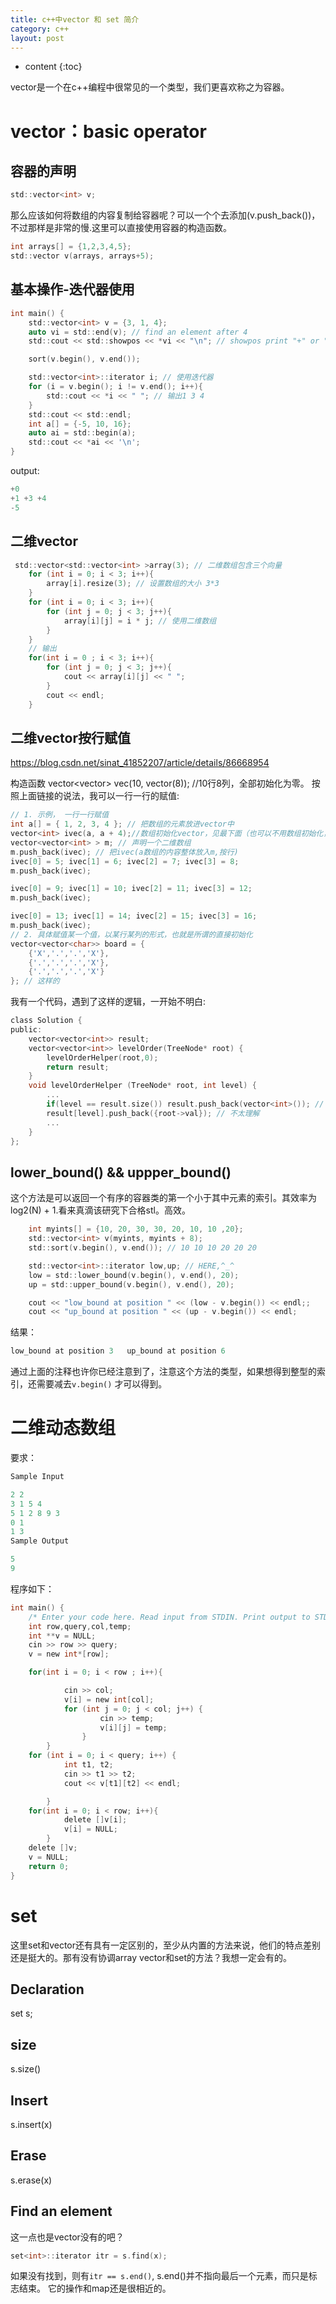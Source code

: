 ```yaml
---
title: c++中vector 和 set 简介
category: c++
layout: post
---
```

* content
{:toc}

vector是一个在c++编程中很常见的一个类型，我们更喜欢称之为容器。

# vector：basic operator

## 容器的声明

```c
std::vector<int> v;
```
那么应该如何将数组的内容复制给容器呢？可以一个个去添加(v.push_back())，不过那样是非常的慢.这里可以直接使用容器的构造函数。

```c
int arrays[] = {1,2,3,4,5};
std::vector v(arrays, arrays+5);
```

## 基本操作-迭代器使用

```c
int main() {
    std::vector<int> v = {3, 1, 4};
    auto vi = std::end(v); // find an element after 4
    std::cout << std::showpos << *vi << "\n"; // showpos print "+" or "-"

    sort(v.begin(), v.end());

    std::vector<int>::iterator i; // 使用迭代器
    for (i = v.begin(); i != v.end(); i++){
        std::cout << *i << " "; // 输出1 3 4
    }
    std::cout << std::endl;
    int a[] = {-5, 10, 16};
    auto ai = std::begin(a);
    std::cout << *ai << '\n';
}
```
output:

```c
+0
+1 +3 +4
-5
```
## 二维vector

```c
 std::vector<std::vector<int> >array(3); // 二维数组包含三个向量
    for (int i = 0; i < 3; i++){
        array[i].resize(3); // 设置数组的大小 3*3
    }
    for (int i = 0; i < 3; i++){
        for (int j = 0; j < 3; j++){
            array[i][j] = i * j; // 使用二维数组
        }
    }
    // 输出
    for(int i = 0 ; i < 3; i++){
        for (int j = 0; j < 3; j++){
            cout << array[i][j] << " ";
        }
        cout << endl;
    }
```

## 二维vector按行赋值

https://blog.csdn.net/sinat_41852207/article/details/86668954

构造函数 vector<vector<int>> vec(10, vector<int>(8)); //10行8列，全部初始化为零。
按照上面链接的说法，我可以一行一行的赋值:

```c
// 1. 示例， 一行一行赋值
int a[] = { 1, 2, 3, 4 }; // 把数组的元素放进vector中
vector<int> ivec(a, a + 4);//数组初始化vector，见最下面（也可以不用数组初始化，直接{}初始化vector）
vector<vector<int> > m; // 声明一个二维数组
m.push_back(ivec); // 把ivec(a数组的内容整体放入m,按行)
ivec[0] = 5; ivec[1] = 6; ivec[2] = 7; ivec[3] = 8;
m.push_back(ivec);

ivec[0] = 9; ivec[1] = 10; ivec[2] = 11; ivec[3] = 12;
m.push_back(ivec);

ivec[0] = 13; ivec[1] = 14; ivec[2] = 15; ivec[3] = 16;
m.push_back(ivec);
// 2. 具体赋值某一个值，以某行某列的形式，也就是所谓的直接初始化
vector<vector<char>> board = {
    {'X','.','.','X'},
    {'.','.','.','X'},
    {'.','.','.','X'}
}; // 这样的
```
我有一个代码，遇到了这样的逻辑，一开始不明白:

```c
class Solution {
public:
    vector<vector<int>> result;
    vector<vector<int>> levelOrder(TreeNode* root) {
        levelOrderHelper(root,0);
        return result;
    }
    void levelOrderHelper (TreeNode* root, int level) {
        ...
        if(level == result.size()) result.push_back(vector<int>()); // 主要是这两行
        result[level].push_back({root->val}); // 不太理解
        ...   
    }  
}; 
```
## lower_bound()  && uppper_bound()
这个方法是可以返回一个有序的容器类的第一个小于其中元素的索引。其效率为log2(N) + 1.看来真滴该研究下合格stl。高效。
```c
	int myints[] = {10, 20, 30, 30, 20, 10, 10 ,20};
	std::vector<int> v(myints, myints + 8);
	std::sort(v.begin(), v.end()); // 10 10 10 20 20 20

	std::vector<int>::iterator low,up; // HERE,^_^
	low = std::lower_bound(v.begin(), v.end(), 20);
	up = std::upper_bound(v.begin(), v.end(), 20);

	cout << "low_bound at position " << (low - v.begin()) << endl;;
	cout << "up_bound at position " << (up - v.begin()) << endl;
```
结果：

```c
low_bound at position 3   up_bound at position 6
```
通过上面的注释也许你已经注意到了，注意这个方法的类型，如果想得到整型的索引，还需要减去`v.begin()`
才可以得到。


# 二维动态数组

要求：
```c
Sample Input

2 2
3 1 5 4
5 1 2 8 9 3
0 1
1 3
Sample Output

5
9
```
程序如下：
```c
int main() {
    /* Enter your code here. Read input from STDIN. Print output to STDOUT */
    int row,query,col,temp;
    int **v = NULL;
    cin >> row >> query;
    v = new int*[row];

    for(int i = 0; i < row ; i++){

            cin >> col;
            v[i] = new int[col];
            for (int j = 0; j < col; j++) {
	                cin >> temp;
	                v[i][j] = temp;
	            }
        }
    for (int i = 0; i < query; i++) {
            int t1, t2;
            cin >> t1 >> t2;
            cout << v[t1][t2] << endl;

        }
    for(int i = 0; i < row; i++){
            delete []v[i];
            v[i] = NULL;
        }
    delete []v;
    v = NULL;
    return 0;
}
```

# set
这里set和vector还有具有一定区别的，至少从内置的方法来说，他们的特点差别还是挺大的。那有没有协调array
 vector和set的方法？我想一定会有的。

## Declaration
 set<int> s;

## size
 s.size()

## Insert
s.insert(x)

## Erase
s.erase(x)

## Find an element
这一点也是vector没有的吧？
```c
set<int>::iterator itr = s.find(x);
```
如果没有找到，则有`itr == s.end()`, s.end()并不指向最后一个元素，而只是标志结束。
它的操作和map还是很相近的。
